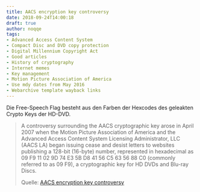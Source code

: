 ```yaml
---
title: AACS encryption key controversy
date: 2018-09-24T14:00:18
draft: true
author: noqqe
tags:
- Advanced Access Content System
- Compact Disc and DVD copy protection
- Digital Millennium Copyright Act
- Good articles
- History of cryptography
- Internet memes
- Key management
- Motion Picture Association of America
- Use mdy dates from May 2016
- Webarchive template wayback links
---
```


Die Free-Speech Flag besteht aus den Farben der Hexcodes des geleakten Crypto
Keys der HD-DVD.

> A controversy surrounding the AACS cryptographic key arose in April 2007 when
> the Motion Picture Association of America and the Advanced Access Content
> System Licensing Administrator, LLC (AACS LA) began issuing cease and desist
> letters to websites publishing a 128-bit (16-byte) number, represented in
> hexadecimal as 09 F9 11 02 9D 74 E3 5B D8 41 56 C5 63 56 88 C0 (commonly
> referred to as 09 F9), a cryptographic key for HD DVDs and Blu-ray Discs.
>
> Quelle: [AACS encryption key controversy](https://en.wikipedia.org/wiki/AACS_encryption_key_controversy)
